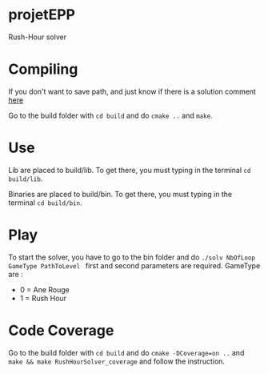 # projetEPP
Rush-Hour solver
# Compiling
If you don't want to save path, and just know if there is a solution comment [here](https://github.com/norips/Rush-Hour-Solver/blob/master/includes/solv.h#L16)

Go to the build folder with `cd build` and do `cmake ..` and `make`. 

# Use
Lib are placed to build/lib.
To get there, you must typing in the terminal `cd build/lib`.

Binaries are placed to build/bin.
To get there, you must typing in the terminal `cd build/bin`.

# Play
To start the solver, you have to go to the bin folder and do `./solv NbOfLoop GameType PathToLevel ` first and second parameters are required.
GameType are : 
* 0 = Ane Rouge
* 1 = Rush Hour
# Code Coverage
Go to the build folder with `cd build` and do `cmake -DCoverage=on ..` and `make && make RushHourSolver_coverage` and follow the instruction.

